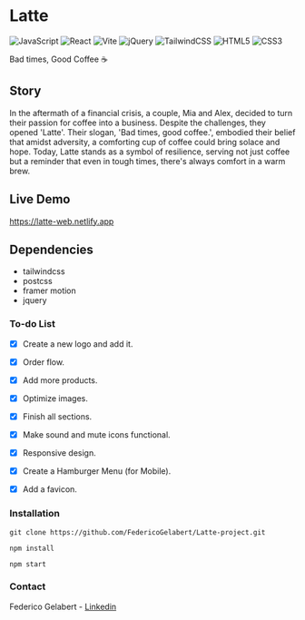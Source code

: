 # Latte
![JavaScript](https://img.shields.io/badge/javascript-%23323330.svg?style=for-the-badge&logo=javascript&logoColor=%23F7DF1E) ![React](https://img.shields.io/badge/react-%2320232a.svg?style=for-the-badge&logo=react&logoColor=%2361DAFB) ![Vite](https://img.shields.io/badge/vite-%23646CFF.svg?style=for-the-badge&logo=vite&logoColor=white) ![jQuery](https://img.shields.io/badge/jquery-%230769AD.svg?style=for-the-badge&logo=jquery&logoColor=white) ![TailwindCSS](https://img.shields.io/badge/tailwindcss-%2338B2AC.svg?style=for-the-badge&logo=tailwind-css&logoColor=white) ![HTML5](https://img.shields.io/badge/html5-%23E34F26.svg?style=for-the-badge&logo=html5&logoColor=white) ![CSS3](https://img.shields.io/badge/css3-%231572B6.svg?style=for-the-badge&logo=css3&logoColor=white)

Bad times, Good Coffee ☕


## Story
In the aftermath of a financial crisis, a couple, Mia and Alex, decided to turn their passion for coffee into a business. Despite the challenges, they opened 'Latte'. Their slogan, 'Bad times, good coffee.', embodied their belief that amidst adversity, a comforting cup of coffee could bring solace and hope. Today, Latte stands as a symbol of resilience, serving not just coffee but a reminder that even in tough times, there's always comfort in a warm brew.

## Live Demo

https://latte-web.netlify.app


## Dependencies

- tailwindcss
- postcss
- framer motion
- jquery


### To-do List

- [x] Create a new logo and add it.
- [x] Order flow.
- [x] Add more products.
- [x] Optimize images.
- [x] Finish all sections.
- [x] Make sound and mute icons functional.
- [x] Responsive design.
- [x] Create a Hamburger Menu (for Mobile).
- [x] Add a favicon.


### Installation

```
git clone https://github.com/FedericoGelabert/Latte-project.git

npm install

npm start
```


### Contact

Federico Gelabert - [Linkedin](https://www.linkedin.com/in/federico-gelabert/)